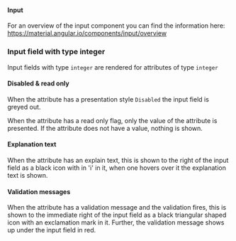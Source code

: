 #### Input 

For an overview of the input component you can find the information here: https://material.angular.io/components/input/overview

### Input field with type integer

Input fields with type `integer` are rendered for attributes of type `integer`

#### Disabled & read only

When the attribute has a presentation style `Disabled` the input field is greyed out.

When the attribute has a read only flag, only the value of the attribute is presented. If the attribute does not have a value, nothing is shown.

#### Explanation text

When the attribute has an explain text, this is shown to the right of the input field as a black icon with in 'i' in it, when one hovers over it the explanation text is shown.

#### Validation messages

When the attribute has a validation message and the validation fires, this is shown to the immediate right of the input field as a black triangular shaped icon with an exclamation mark in it. Further, the validation message shows up under the input field in red.
